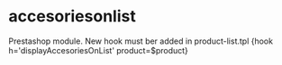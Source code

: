 # accesoriesonlist
Prestashop module.
New hook must ber added in product-list.tpl
{hook h='displayAccesoriesOnList' product=$product}
